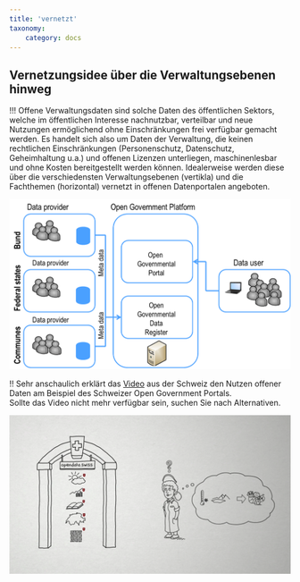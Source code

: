 ```yaml
---
title: 'vernetzt'
taxonomy:
    category: docs
---
```


## Vernetzungsidee über die Verwaltungsebenen hinweg

!!! Offene Verwaltungsdaten sind solche Daten des öffentlichen Sektors, welche im öffentlichen Interesse nachnutzbar, verteilbar und neue Nutzungen ermöglichend ohne Einschränkungen frei verfügbar gemacht werden. Es handelt sich also um Daten der Verwaltung, die keinen rechtlichen Einschränkungen (Personenschutz, Datenschutz, Geheimhaltung u.a.) und offenen Lizenzen unterliegen, maschinenlesbar und ohne Kosten bereitgestellt werden können. Idealerweise werden diese über die verschiedensten Verwaltungsebenen (vertikla) und die Fachthemen (horizontal) vernetzt in offenen Datenportalen angeboten.

![Quelle: Open Government Studie (2012), S. 80](opengov_plattform.png?classes=caption "Open Government Studie (2012), S. 80")

!! Sehr anschaulich erklärt das [Video](https://www.youtube.com/watch?v=Bm0QxEpL5XE) aus der Schweiz den Nutzen offener Daten am Beispiel des Schweizer Open Government Portals.   <br><span class="small"> Sollte das Video nicht mehr verfügbar sein, suchen Sie nach Alternativen.</p>
[![](OGDSchweiz.png?resize=300&classes=caption "opendata.swiss - das Portal für Schweizer Open Government Data (OGD) (Quelle: Wikimedia-Salon)")](https://www.youtube.com/watch?v=Bm0QxEpL5XE)
